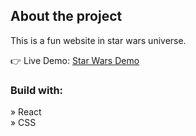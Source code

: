 <h2>About the project</h2>

<p>This is a fun website in star wars universe.</p>

👉 Live Demo: <a href='https://ag-star-wars.vercel.app/'>Star Wars Demo</a>

<h3>Build with:</h3>

» React <br>
» CSS <br>
